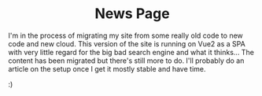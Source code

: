 <div style="text-align: center;">

# News Page
</div>

I'm in the process of migrating my site from some really old code to new code and new cloud. This version of the site is running on Vue2 as a SPA with very little regard for the big bad search engine and what it thinks... The content has been migrated but there's still more to do. I'll probably do an article on the setup once I get it mostly stable and have time.

:)
